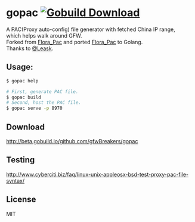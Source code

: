 # gopac [![Gobuild Download](http://beta.gobuild.io/badge/github.com/gfwBreakers/gopac/download.png)](http://beta.gobuild.io/github.com/gfwBreakers/gopac)

A PAC(Proxy auto-config) file generator with fetched China IP range,   
which helps walk around GFW.   
Forked from [Flora_Pac][] and ported [Flora_Pac][] to Golang.   
Thanks to [@Leask](https://github.com/Leask).


## Usage:

```sh
$ gopac help
```

```sh
# First, generate PAC file.
$ gopac build
# Second, host the PAC file.
$ gopac serve -p 8970
```


## Download

http://beta.gobuild.io/github.com/gfwBreakers/gopac


## Testing

http://www.cyberciti.biz/faq/linux-unix-appleosx-bsd-test-proxy-pac-file-syntax/


## License

MIT


[Flora_Pac]: https://github.com/Leask/Flora_Pac
